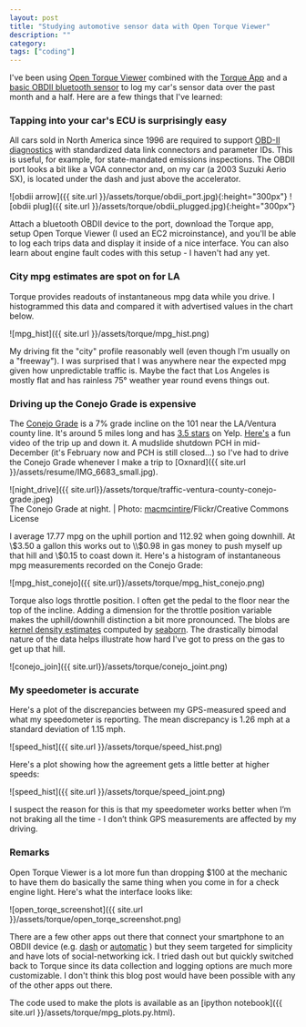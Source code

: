 ```yaml
---
layout: post
title: "Studying automotive sensor data with Open Torque Viewer"
description: ""
category:
tags: ["coding"]
---
```




I've been using [Open Torque Viewer](https://github.com/econpy/torque) combined with the [Torque App](https://play.google.com/store/apps/details?id=org.prowl.torque&hl=en) and a [basic OBDII bluetooth sensor](http://www.amazon.com/gp/product/B005NLQAHS/ref=as_li_tl?ie=UTF8&camp=1789&creative=9325&creativeASIN=B005NLQAHS&linkCode=as2&tag=ryancomptonne-20&linkId=FIHGNTSEVORQRITZ) to log my car's sensor data over the past month and a half. Here are a few things that I've learned:

### Tapping into your car's ECU is surprisingly easy

All cars sold in North America since 1996 are required to support [OBD-II diagnostics](https://en.wikipedia.org/wiki/OBD-II_PIDs) with standardized data link connectors and parameter IDs. This is useful, for example, for state-mandated emissions inspections. The OBDII port looks a bit like a VGA connector and, on my car (a 2003 Suzuki Aerio SX), is located under the dash and just above the accelerator.

![obdii arrow]({{ site.url }}/assets/torque/obdii_port.jpg){:height="300px"}
![obdii plug]({{ site.url }}/assets/torque/obdii_plugged.jpg){:height="300px"}

Attach a bluetooth OBDII device to the port, download the Torque app, setup Open Torque Viewer (I used an EC2 microinstance), and you'll be able to log each trips data and display it inside of a nice interface. You can also learn about engine fault codes with this setup - I haven't had any yet.

### City mpg estimates are spot on for LA

Torque provides readouts of instantaneous mpg data while you drive. I histogrammed this data and compared it with advertised values in the chart below.

![mpg_hist]({{ site.url }}/assets/torque/mpg_hist.png)

My driving fit the "city" profile reasonably well (even though I'm usually on a "freeway"). I was surprised that I was anywhere near the expected mpg given how unpredictable traffic is. Maybe the fact that Los Angeles is mostly flat and has rainless 75° weather year round evens things out.

<!--more-->

### Driving up the Conejo Grade is expensive

The [Conejo Grade](https://en.wikipedia.org/wiki/Conejo_Grade) is a 7% grade incline on the 101 near the LA/Ventura county line. It's around 5 miles long and has [3.5 stars](http://www.yelp.com/biz/conejo-grade-camarillo) on Yelp. [Here's](https://www.youtube.com/watch?v=U-ENqGjJMTE) a fun video of the trip up and down it. A mudslide shutdown PCH in mid-December (it's February now and PCH is still closed...) so I've had to drive the Conejo Grade whenever I make a trip to [Oxnard]({{ site.url }}/assets/resume/IMG_6683_small.jpg).

![night_drive]({{ site.url}}/assets/torque/traffic-ventura-county-conejo-grade.jpeg)  
The Conejo Grade at night. | Photo: [macmcintire](https://www.flickr.com/photos/macatc123/6327756012/in/photostream/)/Flickr/Creative Commons License

I average 17.77 mpg on the uphill portion and 112.92 when going downhill. At \\$3.50 a gallon this works out to \\$0.98 in gas money to push myself up that hill and \\$0.15 to coast down it. Here's a histogram of instantaneous mpg measurements recorded on the Conejo Grade:

![mpg_hist_conejo]({{ site.url}}/assets/torque/mpg_hist_conejo.png)

Torque also logs throttle position. I often get the pedal to the floor near the top of the incline. Adding a dimension for the throttle position variable makes the uphill/downhill distinction a bit more pronounced. The blobs are [kernel density estimates](https://en.wikipedia.org/wiki/Kernel_density_estimation) computed by [seaborn](http://stanford.edu/~mwaskom/software/seaborn/). The drastically bimodal nature of the data helps illustrate how hard I've got to press on the gas to get up that hill.

![conejo_join]({{ site.url}}/assets/torque/conejo_joint.png)

### My speedometer is accurate

Here's a plot of the discrepancies between my GPS-measured speed and what my speedometer is reporting. The mean discrepancy is 1.26 mph at a standard deviation of 1.15 mph.

![speed_hist]({{ site.url }}/assets/torque/speed_hist.png)

Here's a plot showing how the agreement gets a little better at higher speeds:

 ![speed_hist]({{ site.url }}/assets/torque/speed_joint.png)

I suspect the reason for this is that my speedometer works better when I’m not braking all the time - I don’t think GPS measurements are affected by my driving.

### Remarks

Open Torque Viewer is a lot more fun than dropping $100 at the mechanic to have them do basically the same thing when you come in for a check engine light. Here's what the interface looks like:

![open_torqe_screenshot]({{ site.url }}/assets/torque/open_torqe_screenshot.png)

There are a few other apps out there that connect your smartphone to an OBDII device (e.g. [dash](https://play.google.com/store/apps/details?id=com.dashlabs.dash.android&hl=en) or [automatic](https://play.google.com/store/apps/details?id=com.automatic&hl=en) ) but they seem targeted for simplicity and have lots of social-networking ick. I tried dash out but quickly switched back to Torque since its data collection and logging options are much more customizable. I don't think this blog post would have been possible with any of the other apps out there.

The code used to make the plots is available as an [ipython notebook]({{ site.url }}/assets/torque/mpg_plots.py.html).
